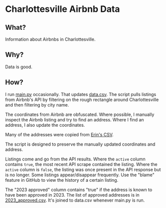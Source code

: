 # Charlottesville Airbnb Data

## What?

Information about Airbnbs in Charlottesville.

## Why?

Data is good.

## How?

I run [main.py](main.py) occasionally. That updates [data.csv](data.csv). The script pulls listings from Airbnb's API by
filtering on the rough rectangle around Charlottesville and then filtering by city name.

The coordinates from Airbnb are obfuscated. Where possible, I manually inspect the Airbnb listing and try to find an
address. Where I find an address, I also update the coordinates.

Many of the addresses were copied from [Erin's CSV](https://github.com/erinleeryan/cville_airbnb/blob/fe5500c2c9236623e7ba0f8094731cdcd5f51811/data/cville_airbnb_locations.csv).

The script is designed to preserve the manually updated coordinates and address.

Listings come and go from the API results. Where the `active` column contains `true`, the most recent API scrape
contained the listing. Where the `active` column is `false`, the listing was once present in the API response but is no
longer. Some listings appear/disappear frequently. Use the "blame" feature in GitHub to view the history of a certain 
listing.

The "2023 approved" column contains "true" if the address is known to have been approved in 2023. The list of approved
addresses is in [2023_approved.csv](2023_approved.csv). It's joined to data.csv whenever main.py is run.
